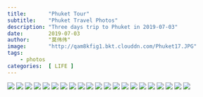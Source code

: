 ```yaml
---
title:       "Phuket Tour"
subtitle:    "Phuket Travel Photos"
description: "Three days trip to Phuket in 2019-07-03"
date:        2019-07-03
author:      "莫伟伟"
image:       "http://qam8kfig1.bkt.clouddn.com/Phuket17.JPG"
tags:
    - photos
categories:  [ LIFE ]
---
```


![](http://qam8kfig1.bkt.clouddn.com/Phuket10.JPG)
![](http://qam8kfig1.bkt.clouddn.com/Phuket1.JPG)
![](http://qam8kfig1.bkt.clouddn.com/Phuket9.JPG)
![](http://qam8kfig1.bkt.clouddn.com/Phuket16.JPG)
![](http://qam8kfig1.bkt.clouddn.com/Phuket7.JPG)
![](http://qam8kfig1.bkt.clouddn.com/Phuket8.JPG)
![](http://qam8kfig1.bkt.clouddn.com/Phuket11.JPG)
![](http://qam8kfig1.bkt.clouddn.com/Phuket6.JPG)
![](http://qam8kfig1.bkt.clouddn.com/Phuket18.JPG)
![](http://qam8kfig1.bkt.clouddn.com/Phuket17.JPG)
![](http://qam8kfig1.bkt.clouddn.com/Phuket13.JPG)
![](http://qam8kfig1.bkt.clouddn.com/Phuket15.JPG)
![](http://qam8kfig1.bkt.clouddn.com/Phuket2.JPG)
![](http://qam8kfig1.bkt.clouddn.com/Phuket14.JPG)
![](http://qam8kfig1.bkt.clouddn.com/Phuket12.JPG)
![](http://qam8kfig1.bkt.clouddn.com/Phuket5.JPG)
![](http://qam8kfig1.bkt.clouddn.com/Phuket4.JPG)
![](http://qam8kfig1.bkt.clouddn.com/Phuket3.JPG)
![](http://qam8kfig1.bkt.clouddn.com/moweiwei-sandbeach.jpg)
![](http://qam8kfig1.bkt.clouddn.com/home-bg-sailboat.jpg)
![](http://qam8kfig1.bkt.clouddn.com/home-bg-sailboat.jpg)
